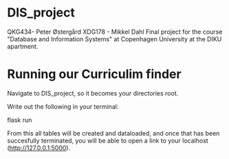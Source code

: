 # DIS_project
QKG434- Peter Østergård
XDG178 - Mikkel Dahl
Final project for the course "Database and Information Systems" at Copenhagen University at the DIKU apartment.


# Running our Curriculim finder

Navigate to DIS_project, so it becomes your directories root.

Write out the following in your terminal:

flask run

From this all tables will be created and dataloaded, and once that has been succesfully terminated, you will be able to open a link to your localhost (http://127.0.0.1:5000). 

